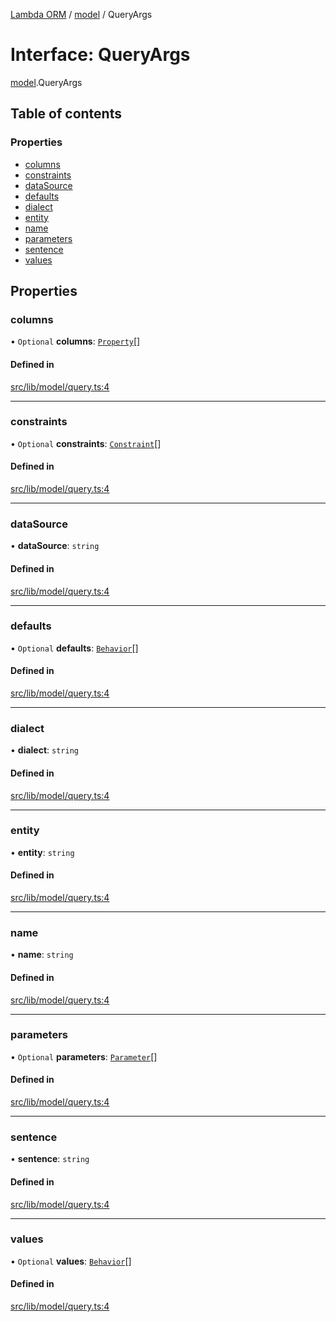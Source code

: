 [Lambda ORM](../README.md) / [model](../modules/model.md) / QueryArgs

# Interface: QueryArgs

[model](../modules/model.md).QueryArgs

## Table of contents

### Properties

- [columns](model.QueryArgs.md#columns)
- [constraints](model.QueryArgs.md#constraints)
- [dataSource](model.QueryArgs.md#datasource)
- [defaults](model.QueryArgs.md#defaults)
- [dialect](model.QueryArgs.md#dialect)
- [entity](model.QueryArgs.md#entity)
- [name](model.QueryArgs.md#name)
- [parameters](model.QueryArgs.md#parameters)
- [sentence](model.QueryArgs.md#sentence)
- [values](model.QueryArgs.md#values)

## Properties

### columns

• `Optional` **columns**: [`Property`](model.Property.md)[]

#### Defined in

[src/lib/model/query.ts:4](https://github.com/FlavioLionelRita/lambdaorm/blob/baac5cd/src/lib/model/query.ts#L4)

___

### constraints

• `Optional` **constraints**: [`Constraint`](model.Constraint.md)[]

#### Defined in

[src/lib/model/query.ts:4](https://github.com/FlavioLionelRita/lambdaorm/blob/baac5cd/src/lib/model/query.ts#L4)

___

### dataSource

• **dataSource**: `string`

#### Defined in

[src/lib/model/query.ts:4](https://github.com/FlavioLionelRita/lambdaorm/blob/baac5cd/src/lib/model/query.ts#L4)

___

### defaults

• `Optional` **defaults**: [`Behavior`](model.Behavior.md)[]

#### Defined in

[src/lib/model/query.ts:4](https://github.com/FlavioLionelRita/lambdaorm/blob/baac5cd/src/lib/model/query.ts#L4)

___

### dialect

• **dialect**: `string`

#### Defined in

[src/lib/model/query.ts:4](https://github.com/FlavioLionelRita/lambdaorm/blob/baac5cd/src/lib/model/query.ts#L4)

___

### entity

• **entity**: `string`

#### Defined in

[src/lib/model/query.ts:4](https://github.com/FlavioLionelRita/lambdaorm/blob/baac5cd/src/lib/model/query.ts#L4)

___

### name

• **name**: `string`

#### Defined in

[src/lib/model/query.ts:4](https://github.com/FlavioLionelRita/lambdaorm/blob/baac5cd/src/lib/model/query.ts#L4)

___

### parameters

• `Optional` **parameters**: [`Parameter`](model.Parameter.md)[]

#### Defined in

[src/lib/model/query.ts:4](https://github.com/FlavioLionelRita/lambdaorm/blob/baac5cd/src/lib/model/query.ts#L4)

___

### sentence

• **sentence**: `string`

#### Defined in

[src/lib/model/query.ts:4](https://github.com/FlavioLionelRita/lambdaorm/blob/baac5cd/src/lib/model/query.ts#L4)

___

### values

• `Optional` **values**: [`Behavior`](model.Behavior.md)[]

#### Defined in

[src/lib/model/query.ts:4](https://github.com/FlavioLionelRita/lambdaorm/blob/baac5cd/src/lib/model/query.ts#L4)
